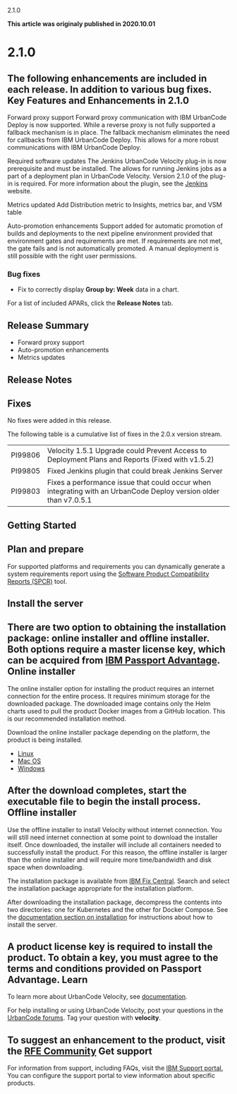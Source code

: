 





2.1.0

**This article was originaly published in 2020.10.01**


2.1.0
=====




The following enhancements are included in each release. In addition to various bug fixes.
**Key Features and Enhancements in 2.1.0**
------------------------------------------



Forward proxy support
Forward proxy communication with IBM UrbanCode Deploy is now supported. While a reverse proxy is not fully supported a fallback mechanism is in place. The fallback mechanism eliminates the need for callbacks from IBM UrbanCode Deploy. This allows for a more robust communications with IBM UrbanCode Deploy.

Required software updates
The Jenkins UrbanCode Velocity plug-in is now prerequisite and must be installed. The allows for running Jenkins jobs as a part of a deployment plan in UrbanCode Velocity. Version 2.1.0 of the plug-in is required. For more information about the plugin, see the [Jenkins](https://plugins.jenkins.io/urbancode-velocity/) website.

Metrics updated
 Add Distribution metric to Insights, metrics bar, and VSM table 

Auto-promotion enhancements
Support added for automatic promotion of builds and deployments to the next pipeline environment provided that environment gates and requirements are met. If requirements are not met, the gate fails and is not automatically promoted. A manual deployment is still possible with the right user permissions.

### Bug fixes


* Fix to correctly display **Group by: Week** data in a chart.


For a list of included APARs, click the **Release Notes** tab.


Release Summary
---------------

  
* Forward proxy support
* Auto-promotion enhancements
* Metrics updates


Release Notes
-------------

  
Fixes
-----



No fixes were added in this release.





The following table is a cumulative list of fixes in the 2.0.x version stream.


|  |  |
| --- | --- |
| PI99806 | Velocity 1.5.1 Upgrade could Prevent Access to Deployment Plans and Reports (Fixed with v1.5.2) |
| PI99805 | Fixed Jenkins plugin that could break Jenkins Server |
| PI99803 | Fixes a performance issue that could occur when integrating with an UrbanCode Deploy version older than v7.0.5.1 |

Getting Started
---------------

  
Plan and prepare
----------------


For supported platforms and requirements you can dynamically
generate a system requirements report using the [Software Product Compatibility Reports (SPCR)](https://www.ibm.com/software/reports/compatibility/clarity/index.html) tool.

Install the server
------------------


There are two option to obtaining the installation package: online installer and offline installer. Both options require a master license key, which can be acquired from [IBM Passport Advantage](https://www.ibm.com/software/passportadvantage/).
Online installer
----------------


The online installer option for installing the product requires an internet connection for the entire process. It requires minimum storage for the downloaded package. The downloaded image contains only the Helm charts used to pull the product Docker images from a GitHub location. This is our recommended installation method.

Download the online installer package depending on the platform, the product is being installed.
* [Linux](https://www.urbancode.com/uc-downloads/Velocity/latest/velocity-ibm-install-latest-linux)
* [Mac OS](https://www.urbancode.com/uc-downloads/Velocity/latest/velocity-ibm-install-latest-macos)
* [Windows](https://www.urbancode.com/uc-downloads/Velocity/latest/velocity-ibm-install-latest-win.exe)


After the download completes, start the executable file to begin the install process.
Offline installer
-----------------


Use the offline installer to install Velocity without internet connection. You will still need internet connection at some point to download the installer itself. Once downloaded, the installer will include all containers needed to successfully install the product. For this reason, the offline installer is larger than the online installer and will require more time/bandwidth and disk space when downloading.

The installation package is available from [IBM Fix Central](https://www-945.ibm.com/support/fixcentral/swg/selectFixes?parent=ibm%7ERational&product=ibm/Rational/IBM+UrbanCode+Velocity&release=All&platform=All&function=all). Search and select the installation package appropriate for the installation platform.

After downloading the installation package, decompress the contents into two directories: one for Kubernetes and the other for Docker Compose. See the [documentation section on installation](https://www.ibm.com/support/knowledgecenter/SSCKX6_2.1.x/com.ibm.uvelocity.doc/topics/c_install_se_roadmap.html) for instructions about how to install the server.

A product license key is required to install the product. To obtain a key, you must agree to the terms and conditions provided on Passport Advantage.
Learn
-----


To learn more about UrbanCode Velocity, see [documentation](https://www.ibm.com/support/knowledgecenter/SSCKX6).

For help installing or using UrbanCode Velocity, post your questions in the [UrbanCode forums](https://www.ibm.com/mysupport/s/forumsproduct?language=en_US). Tag your question with **velocity**.

To suggest an enhancement to the product, visit the [RFE Community](https://www.ibm.com/developerworks/rfe/)
Get support
-----------


For information from support, including FAQs, visit the [IBM Support portal.](https://www.ibm.com/support/home) You can configure the support portal to view information about specific products.




